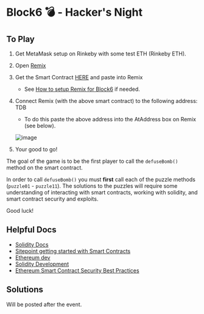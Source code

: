 # Block6 💣 - Hacker's Night


## To Play

1) Get MetaMask setup on Rinkeby with some test ETH (Rinkeby ETH).

2) Open [Remix](http://remix.ethereum.org/#optimize=true&version=soljson-v0.4.25+commit.59dbf8f1.js)
   
3) Get the Smart Contract [HERE](https://github.com/ConsenSys/block6/blob/master/contracts/Puzzel.sol) and paste into Remix

   * See [How to setup Remix for Block6](https://github.com/ConsenSys/block6/issues/1) if needed.

4) Connect Remix (with the above smart contract) to the following address: TDB
     * To do this paste the above address into the AtAddress box on Remix (see below).

     ![image](https://user-images.githubusercontent.com/1683736/46763014-a6ceac80-cca6-11e8-9ceb-55842180c83d.png)


5) Your good to go! 


The goal of the game is to be the first player to call the ```defuseBomb()``` method on the smart contract.

In order to call ```defuseBomb()``` you must **first** call each of the puzzle methods (```puzzle01``` - ```puzzle11```). The solutions to the puzzles will require some understanding of interacting with smart contracts, working with solidity, and smart contract security and exploits.

Good luck!

## Helpful Docs
- [Solidity Docs](https://solidity.readthedocs.io/en/latest/)
- [Sitepoint getting started with Smart Contracts](https://www.sitepoint.com/solidity-for-beginners-a-guide-to-getting-started/)
- [Ethereum dev](https://ethereumdev.io/)
- [Solidity Development](https://medium.com/coinmonks/solidity-development-creating-our-first-smart-contract-54943b47d7f3)
- [Ethereum Smart Contract Security Best Practices](https://consensys.github.io/smart-contract-best-practices/)

## Solutions
Will be posted after the event.
